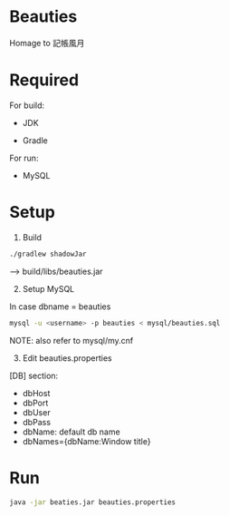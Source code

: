 # Beauties

Homage to 記帳風月

# Required

For build:

- JDK

- Gradle

For run:

- MySQL

# Setup

1. Build

```sh
./gradlew shadowJar
```
--> build/libs/beauties.jar

2. Setup MySQL

In case dbname = beauties

```sh
mysql -u <username> -p beauties < mysql/beauties.sql
```

NOTE: also refer to mysql/my.cnf 

3. Edit beauties.properties

[DB] section:

- dbHost
- dbPort
- dbUser
- dbPass
- dbName: default db name
- dbNames={dbName:Window title}

# Run

```sh
java -jar beaties.jar beauties.properties
```

